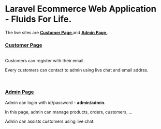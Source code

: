 <h1>Laravel Ecommerce Web Application - Fluids For Life.</h1>

The live sites are <strong> <a href = "https://fluidsforlife.com"> Customer Page </a> </strong> and <strong><a href="https://fluidsforlife.com/community_admin"> Admin Page </a></strong> .
<br>

<a href = "https://fluidsforlife.com"> <h3>Customer Page</h3> </a>
<br>
Customers can register with their email.

Every customers can contact to admin using live chat and email addrss.

<br>

<a href="https://fluidsforlife.com/community_admin"> <h3>Admin Page</h3> </a>
Admin can login with id/password - <strong>admin/admin</strong>.

In this page, admin can manage products, orders, customers, ...

Admin can assists customers using live chat.

